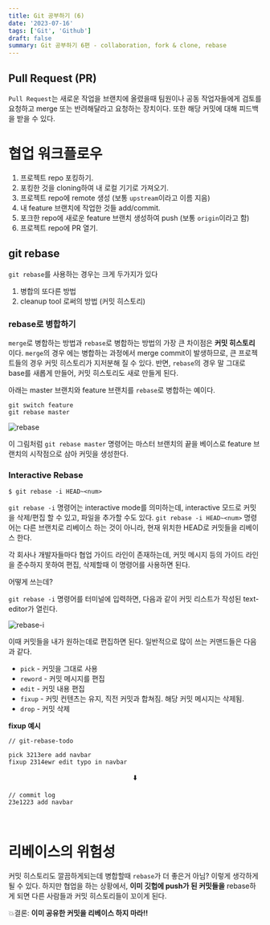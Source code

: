 ```yaml
---
title: Git 공부하기 (6)
date: '2023-07-16'
tags: ['Git', 'Github']
draft: false
summary: Git 공부하기 6편 - collaboration, fork & clone, rebase
---
```


## __Pull Request (PR)__

`Pull Request`는 새로운 작업을 브랜치에 올렸을때 팀원이나 공동 작업자들에게 검토를 요청하고 merge 또는 반려해달라고 요청하는 장치이다. 또한 해당 커밋에 대해 피드백을 받을 수 있다.

# 협업 워크플로우

1. 프로젝트 repo 포킹하기.
2. 포킹한 것을 cloning하여 내 로컬 기기로 가져오기.
3. 프로젝트 repo에 remote 생성 (보통 `upstream`이라고 이름 지음)
4. 내 feature 브랜치에 작업한 것들 add/commit.
5. 포크한 repo에 새로운 feature 브랜치 생성하여 push (보통 `origin`이라고 함)
6. 프로젝트 repo에 PR 열기.

## __git rebase__

`git rebase`를 사용하는 경우는 크게 두가지가 있다

1. 병합의 또다른 방법
2. cleanup tool 로써의 방법 (커밋 히스토리)

### rebase로 병합하기

`merge`로 병합하는 방법과 `rebase`로 병합하는 방법의 가장 큰 차이점은 __커밋 히스토리__ 이다. `merge`의 경우 에는 병합하는 과정에서 merge commit이 발생하므로, 큰 프로젝트들의 경우 커밋 히스토리가 지저분해 질 수 있다. 반면, `rebase`의 경우 말 그대로 base를 새롭게 만들어, 커밋 히스토리도 새로 만들게 된다.

아래는 master 브랜치와 feature 브랜치를 `rebase`로 병합하는 예이다.

```git
git switch feature
git rebase master
```

![rebase](https://github.com/wontae99/wontae99-blog/assets/109476712/c00bfaf9-82f0-490b-827c-51257bd88746)

이 그림처럼 `git rebase master` 명령어는 마스터 브랜치의 끝을 베이스로 feature 브랜치의 시작점으로 삼아 커밋을 생성한다.

### Interactive Rebase

```git
$ git rebase -i HEAD~<num>
```
`git rebase -i` 명령어는 interactive mode를 의미하는데, interactive 모드로 커밋을 삭제/편집 할 수 있고, 파일을 추가할 수도 있다. `git rebase -i HEAD~<num>` 명령어는 다른 브랜치로 리베이스 하는 것이 아니라, 현재 위치한 HEAD로 커밋들을 리베이스 한다.

각 회사나 개발자들마다 협업 가이드 라인이 존재하는데, 커밋 메시지 등의 가이드 라인을 준수하지 못하여 편집, 삭제할때 이 명령어를 사용하면 된다.

어떻게 쓰는데?

`git rebase -i` 명령어를 터미널에 입력하면, 다음과 같이 커밋 리스트가 작성된 text-editor가 열린다.

![rebase-i](https://github.com/wontae99/wontae99-blog/assets/109476712/a1549828-c491-4c20-9e98-fd9c449ffc62)

이때 커밋들을 내가 원하는데로 편집하면 된다. 일반적으로 많이 쓰는 커맨드들은 다음과 같다.

- `pick` - 커밋을 그대로 사용
- `reword` - 커밋 메시지를 편집
- `edit` - 커밋 내용 편집
- `fixup` - 커밋 컨텐츠는 유지, 직전 커밋과 합쳐짐. 해당 커밋 메시지는 삭제됨.
- `drop` - 커밋 삭제


__fixup 예시__

```git
// git-rebase-todo

pick 3213ere add navbar
fixup 2314ewr edit typo in navbar
``` 
<center>⬇️</center>

```git
// commit log
23e1223 add navbar
```
<br />

# __리베이스의 위험성__

커밋 히스토리도 깔끔하게되는데 병합할때 `rebase`가 더 좋은거 아님? 이렇게 생각하게 될 수 있다.
하지만 협업을 하는 상황에서, __이미 깃헙에 push가 된 커밋들을__ rebase하게 되면 다른 사람들과 커밋 히스토리들이 꼬이게 된다. 

💥결론:  __이미 공유한 커밋을 리베이스 하지 마라!!__
